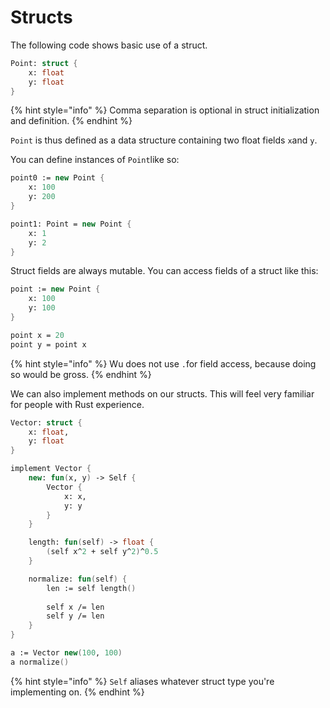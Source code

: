 # Structs

The following code shows basic use of a struct.

```fsharp
Point: struct {
    x: float
    y: float
}
```

{% hint style="info" %}
Comma separation is optional in struct initialization and definition.
{% endhint %}

`Point` is thus defined as a data structure containing two float fields `x`and `y`.

You can define instances of `Point`like so:

```fsharp
point0 := new Point {
    x: 100
    y: 200
}

point1: Point = new Point {
    x: 1
    y: 2
}
```

Struct fields are always mutable. You can access fields of a struct like this:

```fsharp
point := new Point {
    x: 100
    y: 100
}

point x = 20
point y = point x
```

{% hint style="info" %}
Wu does not use `.`for field access, because doing so would be gross.
{% endhint %}

We can also implement methods on our structs. This will feel very familiar for people with Rust experience.

```fsharp
Vector: struct {
    x: float,
    y: float
}

implement Vector {
    new: fun(x, y) -> Self {
        Vector {
            x: x,
            y: y
        }
    }

    length: fun(self) -> float {
        (self x^2 + self y^2)^0.5
    }

    normalize: fun(self) {
        len := self length()
        
        self x /= len
        self y /= len
    }
}

a := Vector new(100, 100)
a normalize()
```

{% hint style="info" %}
`Self` aliases whatever struct type you're implementing on.
{% endhint %}

